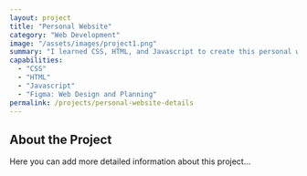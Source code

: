 ```yaml
---
layout: project
title: "Personal Website"
category: "Web Development"
image: "/assets/images/project1.png"
summary: "I learned CSS, HTML, and Javascript to create this personal website to display projects."
capabilities:
  - "CSS"
  - "HTML"
  - "Javascript"  
  - "Figma: Web Design and Planning"
permalink: /projects/personal-website-details
---
```


## About the Project
Here you can add more detailed information about this project...
